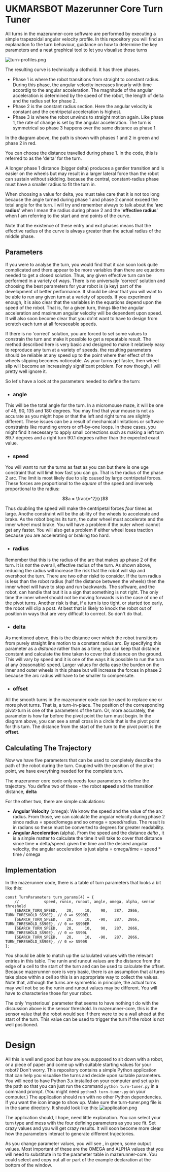 # UKMARSBOT Mazerunner Core Turn Tuner

All turns in the mazerunner-core software are performed by executing a simple trapezoidal angular velocity profile. 
In this repository you will find an explanation fo the turn behaviour, guidance on how to determine the key 
parameters and a neat graphical tool to let you visualise those turns

![turn-profiles.png](turn-profiles.png)

The resulting curve is technically a clothoid. It has three phases. 
- Phase 1 is where the robot transitions from straight to constant radius. During this phase, the angular velocity 
  increases linearly with time accordig to the angular acceleration. The magnitude of the angular acceleration is 
  determined by the speed of the robot, the length of delta and the radius set for phase 2. 
- Phase 2 is the constant radius section. Here the angular velocity is constant and the centripetal acceleration is 
  highest. 
- Phase 3 is where the robot unwinds to straight motion again. Like phase 1, the rate of change is set by the angular 
  acceleration. The turn is symmetrical so phase 3 happens over the same distance as phase 1.

In the diagram above, the path is shown with phases 1 and 2 in green and phase 2 in red.
 
You can choose the distance travelled during phase 1. In the code, this is referred to as the 'delta' for the turn. 

A longer phase 1 distance (bigger delta) produces a gentler transition and is easier on the wheels but may result in a 
larger 
lateral force than the robot can sustain without skidding. because the central, constant-radius phase must have a 
smaller radius to fit the turn in.

When choosing a value for delta, you must take care that it is not too long because the angle turned during phase 1 
and phase 2 cannot exceed the total angle for the turn. I will try and remember always to talk about the '__arc 
radius__' 
when I mean the radius during phase 2 and  the '__effective radius__' when I am referring to the start and end 
points of the curve.

Note that the existence of these entry and exit phases means that the effective radius of the curve is always greater than the actual radius of the middle phase.

## Parameters

If you were to analyse the turn, you would find that it can soon look quite complicated and there appear to be more 
variables than there are equations needed to get a closed solution. Thus, any given effective turn can be performed 
in a variety of ways. There is no universally 'correct' solution and choosing the best parameters for your robot is 
(a key) 
part of the development of better performance. It should be clear that you will want to be able to run any given 
turn at a variety of speeds. If you experiment enough, it is also clear that the variables in the equations depend 
upon the speed of the robot. That is, for a given turn, things like the angular acceleration and maximum angular 
velocity will be dependent upon speed. It will also soon become clear that you do'nt want to have to design from 
scratch each 
turn at all foreseeable speeds. 

If there is no 'correct' solution, you are forced to set some values to constrain the turn and make it possible to 
get a repeatable result. The method described here is very basic and designed to make it relatively easy to 
reproduce any turn at a variety of speeds. the resulting parameters should be reliable at any speed up to the point 
where ther effect of the wheels slipping becomes noticeable. As your turns get faster, then wheel slip will become 
an increasingly significant problem. For now though, I will pretty well ignore it.

So let's have a look at the parameters needed to define the turn:

- ### angle
This will be the total angle for the turn. In a micromouse maze, it will be one of 45, 90, 135 and 180 degrees. You 
may find that your mouse is not as accurate as you might hope or that the left and right turns are slightly 
different. These issues can be a result of mechanical limitations or software constraints like rounding errors or 
off-by-one loops. In these cases, you might find it necessary to apply small corrections such as making a left turn 
89.7 degrees and a right turn 90.1 degrees rather than the expected exact value.

- ### speed
You will want to run the turns as fast as you can but there is one uge constraint that will limit how fast you can 
go. That is the radius of the phase 2 arc. The limit is most likely due to slip caused by large centripetal forces. 
These forces are proportional to the _square_ of the speed and inversely proportional to the radius:

$$a = \frac{v^2}{r}$$

Thus doubling the speed will make the centripetal forces _four_ times as large. Anothe constraint will be the 
ability of the wheels to accelerate and brake. As the robot begins its turn, the outer wheel must accelerate and the 
inner wheel must brake. You will have a problem if the outer wheel cannot get any faster. You will also get a 
problem if either wheel loses traction because you are accelerating or braking too hard.

- ### radius
Remember that this is the radius of the arc that makes up phase 2 of the turn. It is _not_ the overall, effective 
radius of the turn. As shown above, reducing the radius will increase the risk that the robot will slip and 
overshoot the turn. There are two other riskd to consider. If the turn radius is less than the robot radius (half 
the distance between the wheels) then the inner wheel will have to stop and run backwards. The software, and the 
robot, can handle that but it is a sign that something is not right. The only time the inner wheel should not be 
moving forwards is in the case of one of the pivot turns. Another risk is that, if a turn is too tight, or started 
too early, the robot will clip a post. At best that is likely to knock the robot out of position in ways that are 
very difficult to correct. So don't do that. 

- ### delta 
As mentioned above, this is the distance over which the robot transitions from purely straight line motion to a 
constant radius arc. By specifying this parameter as a _distance_ rather than as a time,  you can keep that 
distance constant and calculate the time taken to cover that distance on the ground. This will vary by speed and it 
is one of the ways it is possible to run the turn at any (reasonable) speed. Larger values for delta ease the burden 
on the inner and outer wheels in this phase but will increase the forces in phase 2 because the arc radius will have 
to be smaller to compensate.

- ### offset
All the smooth turns in the mazerunner code can be used to replace one or more pivot turns. That is, a turn-in-place.
The position of the corresponding pivot-turn is one of the parameters of the turn. Or, more accurately, the 
parameter is how far before the pivot point the turn must begin. In the diagram above, you can see a small cross in 
a circle that is the pivot point for this turn. The distance from the start of the turn to the pivot point is the 
__offset__.

## Calculating The Trajectory

Now we have five parameters that can be used to completely describe the path of the robot during the turn. Coupled 
with the position of the pivot point, we have everything needed for the complete turn.

The mazerunner core code only needs four parameters to define the trajectory. You define two of these - the robot
__speed__ and the transition distance, __delta__

For the other two, there are simple calculations:

- __Angular Velocity__ (omega): We know the speed and the value of the arc radius. From those, we can calculate the 
  angular velocity during phase 2 since radius = speed/omega and so omega = speed/radius. The result is in radians so 
  these must be converted to degrees for greater readability.
- __Angular Acceleration__ (alpha). From the speed and the distance _delta_ , it is a simple matter to calculate the 
  time it will take to cover that distance since time = delta/speed. given the time and the desired angular 
  velocity, the angular acceleration is just alpha = omega/time = speed * time / omega

## Implementation

In the mazerunner code, there is a table of turn parameters that looks a bit like this:
```commandline
const TurnParameters turn_params[4] = {
    //           speed, runin, runout, angle, omega, alpha, sensor threshold
    {SEARCH_TURN_SPEED,    20,     10,    90,   287,  2866, TURN_THRESHOLD_SS90E}, // 0 => SS90EL
    {SEARCH_TURN_SPEED,    20,     10,   -90,   287,  2866, TURN_THRESHOLD_SS90E}, // 0 => SS90ER
    {SEARCH_TURN_SPEED,    20,     10,    90,   287,  2866, TURN_THRESHOLD_SS90E}, // 0 => SS90L
    {SEARCH_TURN_SPEED,    20,     10,   -90,   287,  2866, TURN_THRESHOLD_SS90E}, // 0 => SS90R
};
```
You should be able to match up the calculated values with the relevant entries in this table. The runin and runout 
values are the distance from the edge of a cell to the start of the turn and can be used to calculate the offset. 
Because mazerunner-core is very basic, there is an assumption that al turns take place within a cell so this is an 
appropriate way to collect the values. Note that, although the turns are symmetric in principle, the actual turns 
may well not be so the runin and runout values may be different. You will have to characterise those for your robot.

The only 'mysterious' parameter that seems to have nothing t do with the discussion above is the sensor threshold. 
In mazerunner-core, this is the sensor value that the robot would see if there were to be a wall ahead at the start 
of the turn. This value can be used to trigger the turn if the robot is not well positioned.

# Design
All this is well and good but how are you supposed to sit down with a robot, or a piece of paper and come up with 
suitable starting values for your robot? Don't worry. This repository contains a simple Python application that can 
help you visualise the turns and decide upon suitable parameters. You will need to have Python 3.x installed on your 
computer and set up in the path so that you can just run the command `python turn-tuner.py` in a command prompt. 
(You might need `python3 turn-tuner.py` on your computer.) The application should run with no other Python 
dependencies. If you want the icon image to show up. Make sure the turn-tuner.png file is in the same directory.
It should look like this:
![application.png](application.png)

The application should, I hope, need little explanation. You can select your turn type and mess with the four 
defining parameters as you see fit. Set crazy values and you will get crazy results. It will soon become more clear 
how the parameters interact to generate different trajectories.

As you change parameter values, you will see , in green, some output values. Most important of these are the OMEGA 
and ALPHA values that you will need to substitute in to the parameter table in mazerunner-core. You could select and 
copy out all or part of the example declaration at the bottom of the window.  

